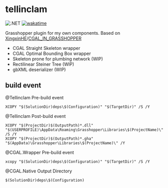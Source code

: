 # tellinclam
 
![.NET](https://img.shields.io/badge/.NET-4.8-blue.svg)
[![wakatime](https://wakatime.com/badge/user/b04d35f7-79c6-4b67-9dd8-73bd60f22c2f/project/5476af83-7b41-4429-a7f2-2876280f3301.svg)](https://wakatime.com/badge/user/b04d35f7-79c6-4b67-9dd8-73bd60f22c2f/project/5476af83-7b41-4429-a7f2-2876280f3301)

Grasshopper plugin for my own components.
Based on [XingxinHE](https://github.com/XingxinHE)/[CGAL_IN_GRASSHOPPER](https://github.com/XingxinHE/CGAL_IN_GRASSHOPPER)

- CGAL Straight Skeleton wrapper
- CGAL Optimal Bounding Box wrapper
- Skeleton prone for plumbing network (WIP)
- Rectilinear Steiner Tree (WIP)
- gbXML deserializer (WIP)

## build event

@Tellinclam Pre-build event
```
XCOPY "$(SolutionDir)deps\$(Configuration)" "$(TargetDir)" /S /Y
```

@Tellinclam Post-build event
```
XCOPY "$(ProjectDir)$(OutputPath)*.dll" "$(USERPROFILE)\AppData\Roaming\Grasshopper\Libraries\$(ProjectName)\" /S /Y
XCOPY "$(ProjectDir)$(OutputPath)*.gha" "$(AppData)\Grasshopper\Libraries\$(ProjectName)\" /Y
```

@CGAL.Wrapper Pre-build event
```
xcopy "$(SolutionDir)deps\$(Configuration)" "$(TargetDir)" /S /Y
```

@CGAL.Native Output Directory
```
$(SolutionDir)deps\$(Configuration)
```